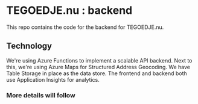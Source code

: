 # TEGOEDJE.nu : backend

This repo contains the code for the backend for TEGOEDJE.nu. 

## Technology

We're using Azure Functions to implement a scalable API backend. Next to this, we're using Azure Maps for Structured Address Geocoding. We have Table Storage in place as the data store. The frontend and backend both use Application Insights for analytics.  

### More details will follow
